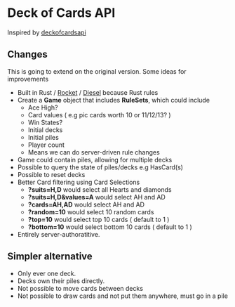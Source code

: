 # Deck of Cards API
Inspired by [deckofcardsapi](https://deckofcardsapi.com/)

## Changes
This is going to extend on the original version. Some ideas for improvements

- Built in Rust / [Rocket](https://rocket.rs/) / [Diesel](http://diesel.rs/) because Rust rules
- Create a **Game** object that includes **RuleSets**, which could include
  - Ace High?
  - Card values ( e.g pic cards worth 10 or 11/12/13? )
  - Win States?
  - Initial decks
  - Initial piles
  - Player count
  - Means we can do server-driven rule changes
- Game could contain piles, allowing for multiple decks
- Possible to query the state of piles/decks e.g HasCard(s)
- Possible to reset decks
- Better Card filtering using Card Selections
  - **?suits=H,D** would select all Hearts and diamonds
  - **?suits=H,D&values=A** would select AH and AD
  - **?cards=AH,AD** would select AH and AD
  - **?random=10** would select 10 random cards
  - **?top=10** would select top 10 cards ( default to 1 )
  - **?bottom=10** would select bottom 10 cards ( default to 1 )
- Entirely server-authoratitive.

## Simpler alternative

- Only ever one deck.
- Decks own their piles directly.
- Not possible to move cards between decks
- Not possible to draw cards and not put them anywhere, must go in a pile